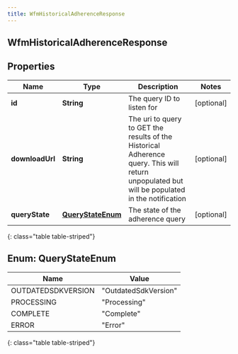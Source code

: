 ```yaml
---
title: WfmHistoricalAdherenceResponse
---
```

## WfmHistoricalAdherenceResponse


## Properties

| Name | Type | Description | Notes |
| ------------ | ------------- | ------------- | ------------- |
| **id** | **String** | The query ID to listen for |  [optional] |
| **downloadUrl** | **String** | The uri to query to GET the results of the Historical Adherence query. This will return unpopulated but will be populated in the notification |  [optional] |
| **queryState** | [**QueryStateEnum**](#QueryStateEnum) | The state of the adherence query |  [optional] |
{: class="table table-striped"}


<a name="QueryStateEnum"></a>

## Enum: QueryStateEnum

| Name | Value |
| ---- | ----- |
| OUTDATEDSDKVERSION | &quot;OutdatedSdkVersion&quot; |
| PROCESSING | &quot;Processing&quot; |
| COMPLETE | &quot;Complete&quot; |
| ERROR | &quot;Error&quot; |
{: class="table table-striped"}


